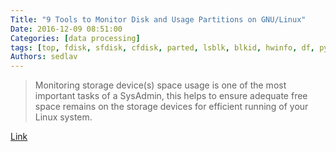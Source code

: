 ```yaml
---
Title: "9 Tools to Monitor Disk and Usage Partitions on GNU/Linux"
Date: 2016-12-09 08:51:00
Categories: [data processing]
tags: [top, fdisk, sfdisk, cfdisk, parted, lsblk, blkid, hwinfo, df, pydf]
Authors: sedlav
---
```


> Monitoring storage device(s) space usage is one of the most important tasks of a SysAdmin, this helps to ensure adequate free space remains on the storage devices for efficient running of your Linux system.

[Link](http://www.tecmint.com/linux-tools-to-monitor-disk-partition-usage/)
